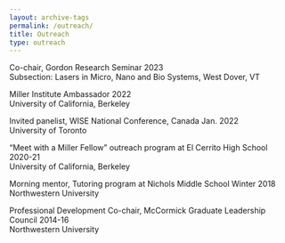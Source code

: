 ```yaml
---
layout: archive-tags
permalink: /outreach/
title: Outreach
type: outreach
---
```


Co-chair, Gordon Research Seminar 2023  
Subsection: Lasers in Micro, Nano and Bio Systems, West Dover, VT

Miller Institute Ambassador 2022   
University of California, Berkeley

Invited panelist, WISE National Conference, Canada Jan. 2022  
University of Toronto

“Meet with a Miller Fellow” outreach program at El Cerrito High School 2020-21  
University of California, Berkeley 

Morning mentor, Tutoring program at Nichols Middle School Winter 2018  
Northwestern University

Professional Development Co-chair, McCormick Graduate Leadership Council 2014-16  
Northwestern University


